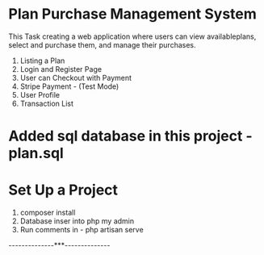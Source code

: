 # Plan Purchase Management System

 This Task creating a web application where users can view availableplans, select and purchase them, and manage their purchases.

 1. Listing a Plan
 2. Login and Register  Page
 3. User can Checkout with Payment
 4. Stripe Payment -  (Test Mode)
 5. User Profile
 6. Transaction List

# Added sql database in this project - plan.sql

# Set Up a Project
1. composer install
2. Database  inser into php my admin
3. Run comments in - php artisan serve

--------------***--------------



